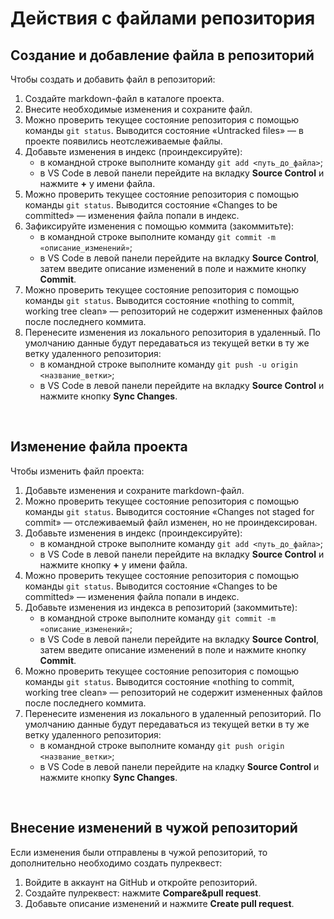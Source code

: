 # __Действия с файлами репозитория__

## __Создание и добавление файла в репозиторий__
Чтобы создать и добавить файл в репозиторий:
1. Создайте markdown-файл в каталоге проекта.
1. Внесите необходимые изменения и сохраните файл.
1. Можно проверить  текущее состояние репозитория с помощью команды `git status`. Выводится состояние «Untracked files» — в проекте появились неотслеживаемые файлы.
1. Добавьте изменения в индекс (проиндексируйте):
    * в командной строке выполните команду `git add <путь_до_файла>`;
    * в VS Code в левой панели перейдите на вкладку __Source Control__ и нажмите __+__ у имени файла.
1. Можно проверить текущее состояние репозитория с помощью команды `git status`. Выводится состояние «Changes to be committed» — изменения файла попали в индекс.
1. Зафиксируйте изменения с помощью коммита (закоммитьте):
    * в командной строке выполните команду `git commit -m «описание_изменений»`;
    * в VS Code в левой панели перейдите на вкладку __Source Control__, затем введите описание изменений в поле и нажмите кнопку __Commit__.
1. Можно проверить текущее состояние репозитория с помощью команды `git status`. Выводится состояние «nothing to commit, working tree clean» — репозиторий не содержит измененных файлов после последнего коммита.
1. Перенесите изменения из локального репозитория в удаленный. По умолчанию данные будут передаваться из текущей ветки в ту же ветку удаленного репозитория:
    * в командной строке выполните команду `git push -u origin <название_ветки>`;
    * в VS Code в левой панели перейдите на вкладку __Source Control__ и нажмите кнопку __Sync Changes__.
<br>

## __Изменение файла проекта__
Чтобы изменить файл проекта:
1. Добавьте изменения и сохраните markdown-файл.
1. Можно проверить текущее состояние репозитория с помощью команды `git status`. Выводится состояние «Changes not staged for commit» — отслеживаемый файл изменен, но не проиндексирован.
1. Добавьте изменения в индекс (проиндексируйте):
    * в командной строке выполните команду `git add <путь_до_файла>`;
    * в VS Code в левой панели перейдите на вкладку __Source Control__ и нажмите кнопку __+__ у имени файла.
1. Можно проверить текущее состояние репозитория с помощью команды `git status`. Выводится состояние «Changes to be committed» — изменения файла попали в индекс.
1. Добавьте изменения из индекса в репозиторий (закоммитьте):
    * в командной строке выполните команду `git commit -m «описание_изменений»`;
    * в VS Code в левой панели перейдите на вкладку __Source Control__, затем введите описание изменений в поле и нажмите кнопку __Commit__.
1. Можно проверить текущее состояние репозитория с помощью команды `git status`. Выводится состояние «nothing to commit, working tree clean» — репозиторий не содержит измененных файлов после последнего коммита.
1. Перенесите изменения из локального в удаленный репозиторий. По умолчанию данные будут передаваться из текущей ветки в ту же ветку удаленного репозитория: 
    * в командной строке выполните команду `git push origin <название_ветки>`;
    * в VS Code в левой панели перейдите на кладку __Source Control__ и нажмите кнопку __Sync Changes__.
<br>

## __Внесение изменений в чужой репозиторий__
Если изменения были отправлены в чужой репозиторий, то дополнительно необходимо создать пулреквест:
1. Войдите в аккаунт на GitHub и откройте репозиторий.
1. Создайте пулреквест: нажмите __Compare&pull request__.
1. Добавьте описание изменений и нажмите __Create pull request__.
<br>
